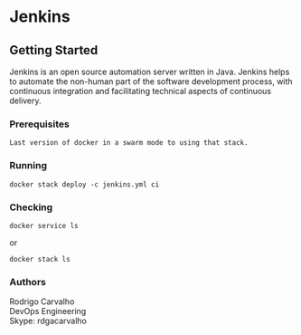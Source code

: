 # Jenkins

## Getting Started

Jenkins is an open source automation server written in Java. Jenkins helps to automate the non-human part of the software development process, with continuous integration and facilitating technical aspects of continuous delivery.

### Prerequisites

```
Last version of docker in a swarm mode to using that stack.
```

### Running
```
docker stack deploy -c jenkins.yml ci
```

### Checking
```
docker service ls
```
or
```
docker stack ls
```

### Authors

Rodrigo Carvalho </br>
DevOps Engineering </br>
Skype: rdgacarvalho